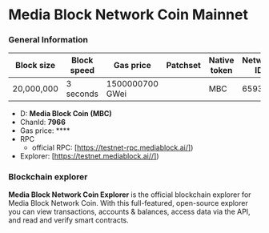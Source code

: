 # Media Block Network Coin Mainnet

### General Information

| Block size | Block speed | Gas price          | Patchset | Native token | Network ID |
| ---------- | ----------- | ------------------ | -------- | ------------ | ---------- |
| 20,000,000 | 3 seconds   | 1500000700 GWei    |          | MBC          |      65931 |

* D: **Media Block Coin (MBC)**
* ChanId: **7966**
* Gas price: ****
* RPC
  * official RPC: [https://testnet-rpc.mediablock.ai/])​
* Explorer: [https://testnet.mediablock.ai//])​



### Blockchain explorer

**Media Block Network Coin Explorer** is the official blockchain explorer for Media Block Network Coin. With this full-featured, open-source explorer you can view transactions, accounts & balances, access data via the API, and read and verify smart contracts.


###
